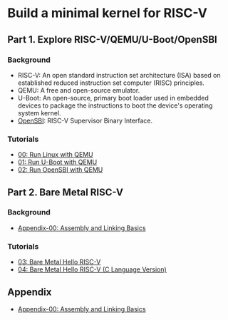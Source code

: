 # Build a minimal kernel for RISC-V

## Part 1. Explore RISC-V/QEMU/U-Boot/OpenSBI

### Background
- RISC-V: An open standard instruction set architecture (ISA) based on established reduced instruction set computer (RISC) principles.  
- QEMU: A free and open-source emulator.  
- U-Boot: An open-source, primary boot loader used in embedded devices to package the instructions to boot the device's operating system kernel.  
- [OpenSBI](https://github.com/riscv-software-src/opensbi): RISC-V Supervisor Binary Interface.  

### Tutorials

- [00: Run Linux with QEMU](/00-Run-Linux-With-QEMU)  
- [01: Run U-Boot with QEMU](/01-Run-U-Boot-With-QEMU)  
- [02: Run OpenSBI with QEMU](/02-Run-OpenSBI-With-QEMU)  

## Part 2. Bare Metal RISC-V

### Background
- [Appendix-00: Assembly and Linking Basics](/Appendix-00-Assembly-and-Linking/README.md)

### Tutorials

- [03: Bare Metal Hello RISC-V](/03-Bare-Metal-Hello-RISC-V)  
- [04: Bare Metal Hello RISC-V (C Language Version)](/04-Bare-Metal-C-Language)

## Appendix
- [Appendix-00: Assembly and Linking Basics](/Appendix-00-Assembly-and-Linking/README.md)
